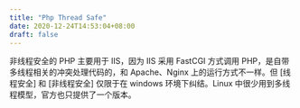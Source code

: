 ```yaml
---
title: "Php Thread Safe"
date: 2020-12-24T14:53:04+08:00
draft: false
---
```


非线程安全的 PHP 主要用于 IIS，因为 IIS 采用 FastCGI 方式调用 PHP，是自带多线程相关的冲突处理代码的，和 Apache、Nginx 上的运行方式不一样。但 [线程安全] 和 [非线程安全] 仅限于在 windows 环境下纠结。Linux 中很少用到多线程模型，官方也只提供了一个版本。
